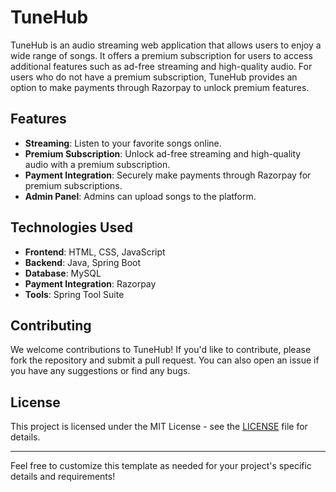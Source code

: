 
# TuneHub  

  TuneHub is an audio streaming web application that allows 
  users to enjoy a wide range of songs. It offers a premium 
  subscription for users to access additional features such 
  as ad-free streaming and high-quality audio. For users who 
  do not have a premium subscription, TuneHub provides an 
  option to make payments through Razorpay to unlock premium 
  features.


## Features

- **Streaming**: Listen to your favorite songs online.
- **Premium Subscription**: Unlock ad-free streaming and high-quality audio with a premium subscription.
- **Payment Integration**: Securely make payments through Razorpay for premium subscriptions.
- **Admin Panel**: Admins can upload songs to the platform.

## Technologies Used

- **Frontend**: HTML, CSS, JavaScript
- **Backend**: Java, Spring Boot
- **Database**: MySQL
- **Payment Integration**: Razorpay
- **Tools**: Spring Tool Suite

## Contributing

We welcome contributions to TuneHub! If you'd like to contribute, please fork the repository and submit a pull request. You can also open an issue if you have any suggestions or find any bugs.

## License

This project is licensed under the MIT License - see the [LICENSE](LICENSE) file for details.

---

Feel free to customize this template as needed for your project's specific details and requirements!
